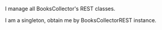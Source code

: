 I manage all BooksCollector's REST classes.

I am a singleton, obtain me by BooksCollectorREST instance.